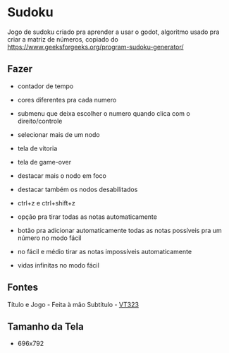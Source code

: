 # Sudoku

Jogo de sudoku criado pra aprender a usar o godot, algoritmo usado pra criar a matriz de números, copiado do https://www.geeksforgeeks.org/program-sudoku-generator/

## Fazer

- contador de tempo

- cores diferentes pra cada numero

- submenu que deixa escolher o numero quando clica com o direito/controle

- selecionar mais de um nodo

* tela de vitoria
* tela de game-over

* destacar mais o nodo em foco
* destacar também os nodos desabilitados

- ctrl+z e ctrl+shift+z

- opção pra tirar todas as notas automaticamente

- botão pra adicionar automaticamente todas as notas possíveis pra um número no modo fácil

- no fácil e médio tirar as notas impossíveis automaticamente

- vidas infinitas no modo fácil


## Fontes

Título e Jogo - Feita à mão
Subtítulo - [VT323](https://fonts.google.com/specimen/VT323)

## Tamanho da Tela

- 696x792

